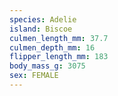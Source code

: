 ```yaml
---
species: Adelie
island: Biscoe
culmen_length_mm: 37.7
culmen_depth_mm: 16
flipper_length_mm: 183
body_mass_g: 3075
sex: FEMALE
---
```

